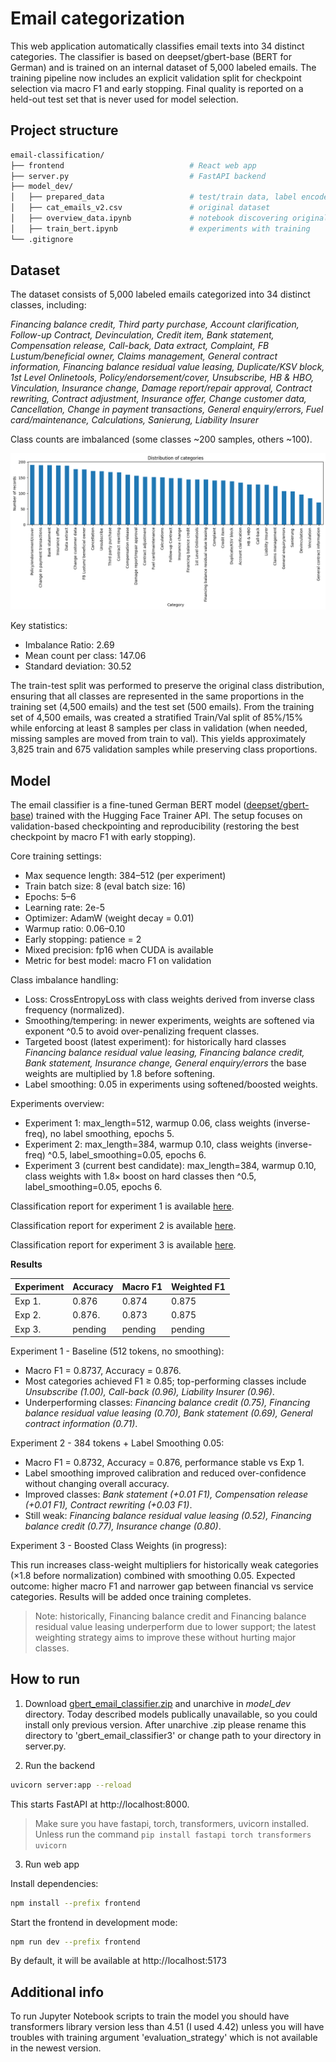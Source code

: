 # Email categorization

This web application automatically classifies email texts into 34 distinct categories. The classifier is based on deepset/gbert-base (BERT for German) and is trained on an internal dataset of 5,000 labeled emails.
The training pipeline now includes an explicit validation split for checkpoint selection via macro F1 and early stopping. Final quality is reported on a held-out test set that is never used for model selection.

## Project structure

``` bash
email-classification/
├── frontend                            # React web app
├── server.py                           # FastAPI backend
├── model_dev/
│   ├── prepared_data                   # test/train data, label encoder
│   ├── cat_emails_v2.csv               # original dataset
│   ├── overview_data.ipynb             # notebook discovering original dataset
│   ├── train_bert.ipynb                # experiments with training
└── .gitignore
```

## Dataset
The dataset consists of 5,000 labeled emails categorized into 34 distinct classes, including:

*Financing balance credit, Third party purchase, Account clarification, Follow-up Contract, Devinculation, Credit item, Bank statement, Compensation release, Call-back, Data extract, Complaint, FB Lustum/beneficial owner, Claims management, General contract information, Financing balance residual value leasing, Duplicate/KSV block, 1st Level Onlinetools, Policy/endorsement/cover, Unsubscribe, HB & HBO, Vinculation, Insurance change, Damage report/repair approval, Contract rewriting, Contract adjustment, Insurance offer, Change customer data, Cancellation, Change in payment transactions, General enquiry/errors, Fuel card/maintenance, Calculations, Sanierung, Liability Insurer*

Class counts are imbalanced (some classes ~200 samples, others ~100).

![There should be distribution histogram](srcForREADME/cat_distribution.png)

Key statistics:
- Imbalance Ratio: 2.69
- Mean count per class: 147.06
- Standard deviation: 30.52



The train-test split was performed to preserve the original class distribution, ensuring that all classes are represented in the same proportions in the training set (4,500 emails) and the test set (500 emails). 
From the training set of 4,500 emails, was created a stratified Train/Val split of 85%/15% while enforcing at least 8 samples per class in validation (when needed, missing samples are moved from train to val). This yields approximately 3,825 train and 675 validation samples while preserving class proportions.

## Model

The email classifier is a fine-tuned German BERT model ([deepset/gbert-base](https://huggingface.co/deepset/gbert-base)) trained with the Hugging Face Trainer API. The setup focuses on validation-based checkpointing and reproducibility (restoring the best checkpoint by macro F1 with early stopping).

Core training settings:
- Max sequence length: 384–512 (per experiment)
- Train batch size: 8 (eval batch size: 16)
- Epochs: 5–6
- Learning rate: 2e-5
- Optimizer: AdamW (weight decay = 0.01)
- Warmup ratio: 0.06–0.10
- Early stopping: patience = 2
- Mixed precision: fp16 when CUDA is available
- Metric for best model: macro F1 on validation

Class imbalance handling:
- Loss: CrossEntropyLoss with class weights derived from inverse class frequency (normalized).
- Smoothing/tempering: in newer experiments, weights are softened via exponent ^0.5 to avoid over-penalizing frequent classes.
- Targeted boost (latest experiment): for historically hard classes
*Financing balance residual value leasing, Financing balance credit, Bank statement, Insurance change, General enquiry/errors*
the base weights are multiplied by 1.8 before softening.
- Label smoothing: 0.05 in experiments using softened/boosted weights.

Experiments overview:
- Experiment 1: max_length=512, warmup 0.06, class weights (inverse-freq), no label smoothing, epochs 5.
- Experiment 2: max_length=384, warmup 0.10, class weights (inverse-freq) ^0.5, label_smoothing=0.05, epochs 6.
- Experiment 3 (current best candidate): max_length=384, warmup 0.10, class weights with 1.8× boost on hard classes then ^0.5, label_smoothing=0.05, epochs 6.

Classification report for experiment 1 is available [here](model_dev/gbert_email_classifier2/test_classification_report.txt).

Classification report for experiment 2 is available [here](model_dev/gbert_email_classifier3/test_classification_report.txt).

Classification report for experiment 3 is available [here](model_dev/gbert_email_classifier4/test_classification_report.txt).

**Results**

| Experiment | Accuracy | Macro F1 | Weighted F1 |
|------------|----------|----------|-------------|
| Exp 1.     | 0.876    | 0.874    | 0.875       |
| Exp 2.     | 0.876.   | 0.873    | 0.875       |
| Exp 3.     | pending  | pending  |pending      |

Experiment 1 - Baseline (512 tokens, no smoothing):
- Macro F1 = 0.8737, Accuracy = 0.876.
- Most categories achieved F1 ≥ 0.85; top-performing classes include *Unsubscribe (1.00), Call-back (0.96), Liability Insurer (0.96)*.
- Underperforming classes: *Financing balance credit (0.75), Financing balance residual value leasing (0.70), Bank statement (0.69), General contract information (0.71)*.

Experiment 2 - 384 tokens + Label Smoothing 0.05:
- Macro F1 = 0.8732, Accuracy = 0.876, performance stable vs Exp 1.
- Label smoothing improved calibration and reduced over-confidence without changing overall accuracy.
- Improved classes: *Bank statement (+0.01 F1), Compensation release (+0.01 F1), Contract rewriting (+0.03 F1)*.
- Still weak: *Financing balance residual value leasing (0.52), Financing balance credit (0.77), Insurance change (0.80)*.

Experiment 3 - Boosted Class Weights (in progress):

This run increases class-weight multipliers for historically weak categories (×1.8 before normalization) combined with smoothing 0.05.
Expected outcome: higher macro F1 and narrower gap between financial vs service categories.
Results will be added once training completes.

> Note: historically, Financing balance credit and Financing balance residual value leasing underperform due to lower support; the latest weighting strategy aims to improve these without hurting major classes.

## How to run

1. Download [gbert_email_classifier.zip](https://drive.google.com/file/d/1VWfrqYZ4kSm8PJ6EfwRZXlRmUHX9KV5y/view?usp=share_link) and unarchive in *model_dev* directory. Today described models publically unavailable, so you could install only previous version. After unarchive .zip please rename this directory to 'gbert_email_classifier3' or change path to your directory in server.py.

2. Run the backend

``` bash
uvicorn server:app --reload
```

This starts FastAPI at http://localhost:8000.

> Make sure you have fastapi, torch, transformers, uvicorn installed. Unless run the command ```pip install fastapi torch transformers uvicorn```

3. Run web app

Install dependencies:

```bash
npm install --prefix frontend
```

Start the frontend in development mode:

```bash
npm run dev --prefix frontend
```

By default, it will be available at http://localhost:5173

## Additional info

To run Jupyter Notebook scripts to train the model you should have transformers library version less than 4.51 (I used 4.42) unless you will have troubles with training argument 'evaluation_strategy' which is not available in the newest version.